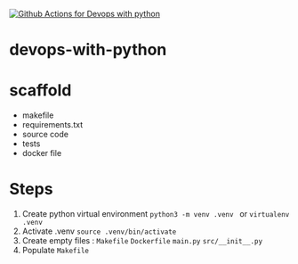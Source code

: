 [![Github Actions for Devops with python](https://github.com/TyroneReddy/devops-with-python/actions/workflows/devopss.yml/badge.svg)](https://github.com/TyroneReddy/devops-with-python/actions/workflows/devopss.yml)

# devops-with-python

# scaffold
- makefile
- requirements.txt
- source code
- tests
- docker file

# Steps

1. Create python virtual environment `python3 -m venv .venv ` or `virtualenv .venv`
2. Activate .venv `source .venv/bin/activate`
3. Create empty files : `Makefile` `Dockerfile` `main.py` `src/__init__.py`
4. Populate `Makefile`
